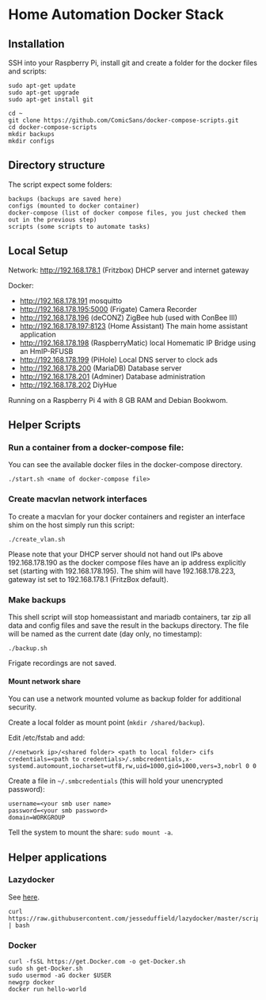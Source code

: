 # Home Automation Docker Stack

## Installation

SSH into your Raspberry Pi, install git and create a folder for the docker files and scripts:
```
sudo apt-get update
sudo apt-get upgrade
sudo apt-get install git

cd ~
git clone https://github.com/ComicSans/docker-compose-scripts.git
cd docker-compose-scripts
mkdir backups
mkdir configs
```

## Directory structure

The script expect some folders: 
```
backups (backups are saved here)
configs (mounted to docker container)
docker-compose (list of docker compose files, you just checked them out in the previous step)
scripts (some scripts to automate tasks)
```

## Local Setup

Network:
http://192.168.178.1 (Fritzbox) DHCP server and internet gateway

Docker: 
* http://192.168.178.191      mosquitto
* http://192.168.178.195:5000 (Frigate) Camera Recorder
* http://192.168.178.196      (deCONZ) ZigBee hub (used with ConBee III)
* http://192.168.178.197:8123 (Home Assistant) The main home assistant application
* http://192.168.178.198      (RaspberryMatic) local Homematic IP Bridge using an HmIP-RFUSB
* http://192.168.178.199      (PiHole) Local DNS server to clock ads
* http://192.168.178.200      (MariaDB) Database server
* http://192.168.178.201      (Adminer) Database administration
* http://192.168.178.202      DiyHue

Running on a Raspberry Pi 4 with 8 GB RAM and Debian Bookwom. 

## Helper Scripts

### Run a container from a docker-compose file:

You can see the available docker files in the docker-compose directory.

```
./start.sh <name of docker-compose file>
```

### Create macvlan network interfaces

To create a macvlan for your docker containers and register an interface shim on the host
simply run this script:
```
./create_vlan.sh
```
Please note that your DHCP server should not hand out IPs above 192.168.178.190 as the 
docker compose files have an ip address explicitly set (starting with 192.168.178.195).
The shim will have 192.168.178.223, gateway ist set to 192.168.178.1 (FritzBox default).

### Make backups

This shell script will stop homeassistant and mariadb containers, tar zip all data and config files
and save the result in the backups directory. The file will be named as the current date
(day only, no timestamp):
```
./backup.sh
```
Frigate recordings are not saved.

#### Mount network share

You can use a network mounted volume as backup folder for additional security. 

Create a local folder as mount point (`mkdir /shared/backup`).

Edit /etc/fstab and add:
```
//<network ip>/<shared folder> <path to local folder> cifs credentials=<path to credentials>/.smbcredentials,x-systemd.automount,iocharset=utf8,rw,uid=1000,gid=1000,vers=3,nobrl 0 0
```

Create a file in `~/.smbcredentials` (this will hold your unencrypted password):
```
username=<your smb user name>
password=<your smb password>
domain=WORKGROUP
```

Tell the system to mount the share: `sudo mount -a`.

## Helper applications

### Lazydocker

See [here](https://github.com/jesseduffield/lazydocker). 
```
curl https://raw.githubusercontent.com/jesseduffield/lazydocker/master/scripts/install_update_linux.sh | bash
```

### Docker

```
curl -fsSL https://get.Docker.com -o get-Docker.sh
sudo sh get-Docker.sh
sudo usermod -aG docker $USER
newgrp docker
docker run hello-world
```

